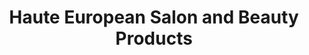 ---
title: "Haute European Salon and Beauty Products"
url: /austin/haute-european-salon-and-beauty-products/
shop: Kosmetik
---